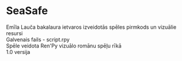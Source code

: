 # SeaSafe
Emīla Lauča bakalaura ietvaros izveidotās spēles pirmkods un vizuālie resursi\
Galvenais fails - script.rpy\
Spēle veidota Ren'Py vizuālo romānu spēļu rīkā\
1.0 versija
